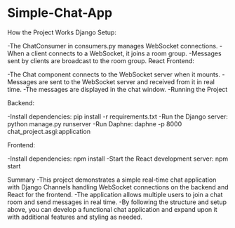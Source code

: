 ﻿# Simple-Chat-App
How the Project Works
Django Setup:

-The ChatConsumer in consumers.py manages WebSocket connections.
-When a client connects to a WebSocket, it joins a room group.
-Messages sent by clients are broadcast to the room group.
React Frontend:

-The Chat component connects to the WebSocket server when it mounts.
-Messages are sent to the WebSocket server and received from it in real time.
-The messages are displayed in the chat window.
-Running the Project


Backend:

-Install dependencies: pip install -r requirements.txt
-Run the Django server: python manage.py runserver
-Run Daphne: daphne -p 8000 chat_project.asgi:application


Frontend:

-Install dependencies: npm install
-Start the React development server: npm start

Summary
-This project demonstrates a simple real-time chat application with Django Channels handling WebSocket connections on the backend and React for the frontend.
-The application allows multiple users to join a chat room and send messages in real time.
-By following the structure and setup above, you can develop a functional chat application and expand upon it with additional features and styling as needed.
